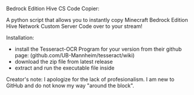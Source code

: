 Bedrock Edition Hive CS Code Copier:

A python script that allows you to instantly copy Minecraft Bedrock Edition Hive Network Custom Server Code over to your stream!


Installation:
  - install the Tesseract-OCR Program for your version from their github page:
      (github.com/UB-Mannheim/tesseract/wiki)
  - download the zip file from latest release
  - extract and run the executable file inside



Creator's note:
  I apologize for the lack of profesionalism. I am new to GitHub and do not know my way "around the block".
